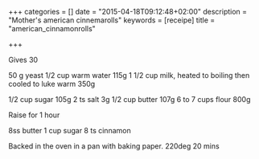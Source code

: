 +++
categories = []
date = "2015-04-18T09:12:48+02:00"
description = "Mother's american cinnemarolls"
keywords = [receipe]
title = "american_cinnamonrolls"

+++

Gives 30

50 g yeast
1/2 cup warm water 115g
1 1/2 cup milk, heated to boiling then cooled to luke warm 350g

1/2 cup sugar 105g
2 ts salt 3g
1/2 cup butter 107g
6 to 7 cups flour 800g 

Raise for 1 hour

8ss butter
1 cup sugar
8 ts cinnamon

Backed in the oven in a pan with baking paper. 220deg 20 mins

